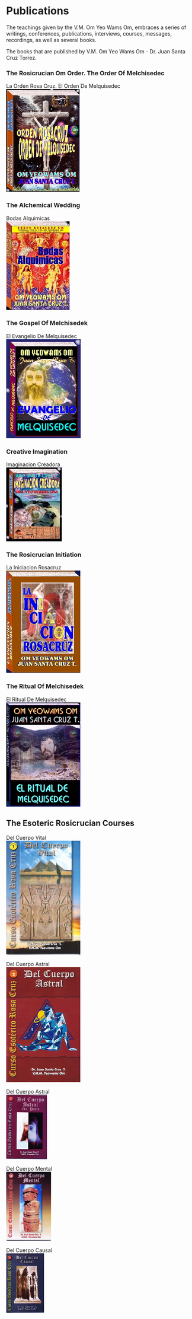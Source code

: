 # Publications

The teachings given by the V.M. Om Yeo Wams Om, embraces a series of writings, conferences, publications, interviews, courses, messages, recordings, as well as several books.  

The books that are published by V.M. Om Yeo Wams Om - Dr. Juan Santa Cruz Torrez.  

### The Rosicrucian Om Order. The Order Of Melchisedec

La Orden Rosa Cruz. El Orden De Melquisedec  
![Book](/assets/img/book_orc_om.jpg)  
  
### The Alchemical Wedding

Bodas Alquimicas  
![Book](/assets/img/book_alquimicas.jpg)  
  
### The Gospel Of Melchisedek

El Evangelio De Melquisedec  
![Book](/assets/img/book_evangelio.jpg)  
  
### Creative Imagination

Imaginacion Creadora  
![Book](/assets/img/book_imaginacion.jpg)  
  
### The Rosicrucian Initiation

La Iniciacion Rosacruz  
![Book](/assets/img/book_iniciacion.jpg)  
  
### The Ritual Of Melchisedek

El Ritual De Melquisedec  
![Book](/assets/img/book_ritual.jpg)  

## The Esoteric Rosicrucian Courses

Del Cuerpo Vital  
![Book](/assets/img/book_cuerpo_vital.jpg)  
  
Del Cuerpo Astral  
![Book](/assets/img/book_cuerpo_astral_1.jpg)  
  
Del Cuerpo Astral  
![Book](/assets/img/book_cuerpo_astral_2.jpg)  
  
Del Cuerpo Mental  
![Book](/assets/img/book_cuerpo_mental.jpg)  
  
Del Cuerpo Causal  
![Book](/assets/img/book_cuerpo_causal.jpg)  
